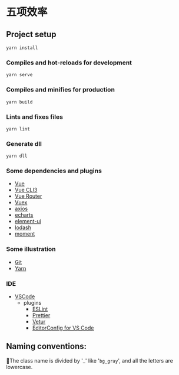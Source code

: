 # 五项效率

## Project setup
```
yarn install
```

### Compiles and hot-reloads for development
```
yarn serve
```

### Compiles and minifies for production
```
yarn build
```

### Lints and fixes files
```
yarn lint
```

### Generate dll
```
yarn dll
```

### Some dependencies and plugins
- [Vue](https://cn.vuejs.org/)
- [Vue CLI3](https://cli.vuejs.org/zh/)
- [Vue Router](https://router.vuejs.org/zh/)
- [Vuex](https://vuex.vuejs.org/zh/)
- [axios](https://github.com/axios/axios)
- [echarts](http://echarts.baidu.com/)
- [element-ui](http://element.eleme.io/#/zh-CN/)
- [lodash](https://lodash.com/)
- [moment](http://momentjs.cn/)

### Some illustration
- [Git](https://git-scm.com/doc)
- [Yarn](https://yarnpkg.com/zh-Hans/)

### IDE
- [VSCode](https://code.visualstudio.com/)
  - plugins
      - [ESLint](https://eslint.org/)
      - [Prettier](https://prettier.io/)
      - [Vetur](https://vuejs.github.io/vetur/)
      - [EditorConfig for VS Code](https://editorconfig.org/)

## Naming conventions:
The class name is divided by '_' like '`bg_gray`', and all the letters are lowercase.

